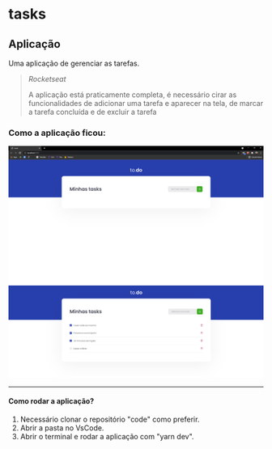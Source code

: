 # tasks

<h2>Aplicação</h2>
<p>Uma aplicação de gerenciar as tarefas.</p>
<blockquote>
  <cite>Rocketseat</cite>
  <p>A aplicação está praticamente completa, é necessário cirar as funcionalidades de adicionar uma tarefa e aparecer na tela, de marcar a tarefa concluída e de excluir a tarefa</p>
</blockquote>
<h3>Como a aplicação ficou:</h3>
<img src="./public/images/todo.png">
<img src="./public/images/tasks.png">

---

<h4>Como rodar a aplicação?</h4>
<ol>
  <li>Necessário clonar o repositório "code" como preferir.</li>
  <li>Abrir a pasta no VsCode.</li>
  <li>Abrir o terminal e rodar a aplicação com "yarn dev".</li>
</ol>